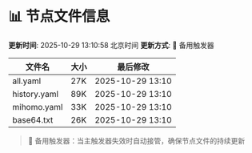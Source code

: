 # 📊 节点文件信息

**更新时间**: 2025-10-29 13:10:58 北京时间
**更新方式**: 🔄 备用触发器

| 文件名 | 大小 | 最后修改 |
|--------|------|----------|
| all.yaml | 27K | 2025-10-29 13:10 |
| history.yaml | 89K | 2025-10-29 13:10 |
| mihomo.yaml | 33K | 2025-10-29 13:10 |
| base64.txt | 26K | 2025-10-29 13:10 |

> 🔄 备用触发器：当主触发器失效时自动接管，确保节点文件的持续更新
